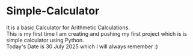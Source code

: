 # Simple-Calculator
It is a basic Calculator for Arithmetic Calculations.
<br>
This is my first time I am creating and pushing my first project which is is simple calculator using Python.
<br>
Today's Date is 30 July 2025 which I will always remember :)
